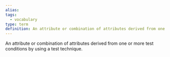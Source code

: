 ```yaml
---
alias: 
tags:
  - vocabulary
type: term
definition: An attribute or combination of attributes derived from one or more test conditions by using a test technique.
---
```


An attribute or combination of attributes derived from one or more test conditions by using a test technique.
